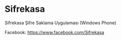 # Sifrekasa
Sifrekasa Şifre Saklama Uygulaması (Windows Phone)

Facebook: https://www.facebook.com/Sifrekasa
